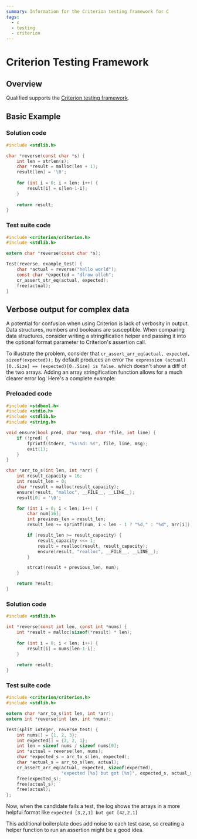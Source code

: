 ```yaml
---
summary: Information for the Criterion testing framework for C
tags:
  - c
  - testing
  - criterion
---
```


# Criterion Testing Framework

## Overview

Qualified supports the [Criterion testing framework](https://criterion.readthedocs.io/en/master/). 

## Basic Example

### Solution code

```c
#include <stdlib.h>

char *reverse(const char *s) {
    int len = strlen(s);
    char *result = malloc(len + 1);
    result[len] = '\0';
    
    for (int i = 0; i < len; i++) {
        result[i] = s[len-1-i];
    }
  
    return result;
}
```

### Test suite code

```c
#include <criterion/criterion.h>
#include <stdlib.h>

extern char *reverse(const char *s);

Test(reverse, example_test) {
    char *actual = reverse("hello world");
    const char *expected = "dlrow olleh";
    cr_assert_str_eq(actual, expected);
    free(actual);
}
```

## Verbose output for complex data

A potential for confusion when using Criterion is lack of verbosity in output. Data structures, numbers and booleans are susceptible. When comparing data structures, consider writing a stringification helper and passing it into the optional format parameter to Criterion's assertion call.

To illustrate the problem, consider that `cr_assert_arr_eq(actual, expected, sizeof(expected));` by default produces an error `The expression (actual)[0..Size] == (expected)[0..Size] is false.` which doesn't show a diff of the two arrays. Adding an array stringification function allows for a much clearer error log. Here's a complete example:

### Preloaded code

```c
#include <stdbool.h>
#include <stdio.h>
#include <stdlib.h>
#include <string.h>

void ensure(bool pred, char *msg, char *file, int line) {
    if (!pred) {
        fprintf(stderr, "%s:%d: %s", file, line, msg);
        exit(1);
    }
}

char *arr_to_s(int len, int *arr) {
    int result_capacity = 16;
    int result_len = 0;
    char *result = malloc(result_capacity);
    ensure(result, "malloc", __FILE__, __LINE__);
    result[0] = '\0';

    for (int i = 0; i < len; i++) {
        char num[16];
        int previous_len = result_len;
        result_len += sprintf(num, i < len - 1 ? "%d," : "%d", arr[i]);

        if (result_len >= result_capacity) {
            result_capacity <<= 1;
            result = realloc(result, result_capacity);
            ensure(result, "realloc", __FILE__, __LINE__);
        }

        strcat(result + previous_len, num);
    }

    return result;
}
```

### Solution code

```c
#include <stdlib.h>

int *reverse(const int len, const int *nums) {
    int *result = malloc(sizeof(*result) * len);
    
    for (int i = 0; i < len; i++) {
        result[i] = nums[len-1-i];
    }
  
    return result;
}
```

### Test suite code

```c
#include <criterion/criterion.h>
#include <stdlib.h>

extern char *arr_to_s(int len, int *arr);
extern int *reverse(int len, int *nums);

Test(split_integer, reverse_test) {
    int nums[] = {1, 2, 3};
    int expected[] = {3, 2, 1};
    int len = sizeof nums / sizeof nums[0];
    int *actual = reverse(len, nums);
    char *expected_s = arr_to_s(len, expected);
    char *actual_s = arr_to_s(len, actual);
    cr_assert_arr_eq(actual, expected, sizeof(expected), 
                     "expected [%s] but got [%s]", expected_s, actual_s);
    free(expected_s);
    free(actual_s);
    free(actual);
};
```

Now, when the candidate fails a test, the log shows the arrays in a more helpful format like `expected [3,2,1] but got [42,2,1]`

This additional boilerplate does add noise to each test case, so creating a helper function to run an assertion might be a good idea.
